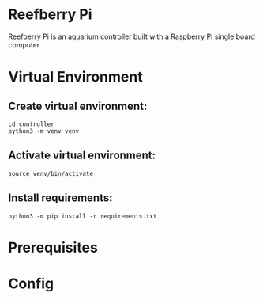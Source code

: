 # Reefberry Pi

Reefberry Pi is an aquarium controller built with a Raspberry Pi 
single board computer

# Virtual Environment
## Create virtual environment:
```
cd controller
python3 -m venv venv
```

## Activate virtual environment:
```
source venv/bin/activate
```

## Install requirements:
```
python3 -m pip install -r requirements.txt
```

# Prerequisites

# Config
